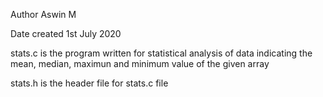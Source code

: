 Author Aswin M

Date created 1st July 2020

stats.c is the program written for statistical analysis of data indicating the mean, median, maximun and minimum value of the given array

stats.h is the header file for stats.c file
